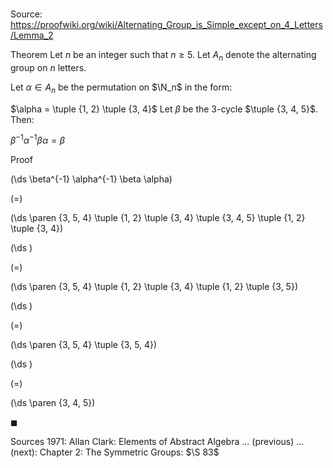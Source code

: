 # 

Source: https://proofwiki.org/wiki/Alternating_Group_is_Simple_except_on_4_Letters/Lemma_2

Theorem
Let $n$ be an integer such that $n \ge 5$.
Let $A_n$ denote the alternating group on $n$ letters.

Let $\alpha \in A_n$ be the permutation on $\N_n$ in the form:

$\alpha = \tuple {1, 2} \tuple {3, 4}$
Let $\beta$ be the $3$-cycle $\tuple {3, 4, 5}$.
Then:

$\beta^{-1} \alpha^{-1} \beta \alpha = \beta$


Proof













\(\ds \beta^{-1} \alpha^{-1} \beta \alpha\)

\(=\)







\(\ds \paren {3, 5, 4} \tuple {1, 2} \tuple {3, 4} \tuple {3, 4, 5} \tuple {1, 2} \tuple {3, 4}\)




















\(\ds \)

\(=\)







\(\ds \paren {3, 5, 4} \tuple {1, 2} \tuple {3, 4} \tuple {1, 2} \tuple {3, 5}\)




















\(\ds \)

\(=\)







\(\ds \paren {3, 5, 4} \tuple {3, 5, 4}\)




















\(\ds \)

\(=\)







\(\ds \paren {3, 4, 5}\)









$\blacksquare$


Sources
1971: Allan Clark: Elements of Abstract Algebra ... (previous) ... (next): Chapter $2$: The Symmetric Groups: $\S 83$





